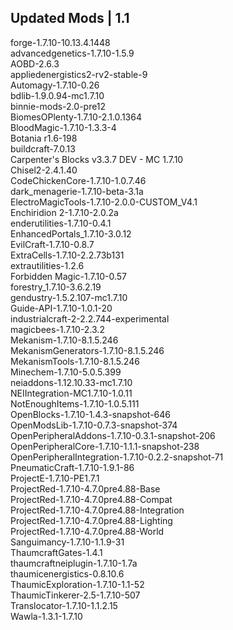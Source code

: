 ## Updated Mods | 1.1

forge-1.7.10-10.13.4.1448<br>
advancedgenetics-1.7.10-1.5.9<br>
AOBD-2.6.3<br>
appliedenergistics2-rv2-stable-9<br>
Automagy-1.7.10-0.26<br>
bdlib-1.9.0.94-mc1.7.10<br>
binnie-mods-2.0-pre12<br>
BiomesOPlenty-1.7.10-2.1.0.1364<br>
BloodMagic-1.7.10-1.3.3-4<br>
Botania r1.6-198<br>
buildcraft-7.0.13<br>
Carpenter's Blocks v3.3.7 DEV - MC 1.7.10<br>
Chisel2-2.4.1.40<br>
CodeChickenCore-1.7.10-1.0.7.46<br>
dark_menagerie-1.7.10-beta-3.1a<br>
ElectroMagicTools-1.7.10-2.0.0-CUSTOM_V4.1<br>
Enchiridion 2-1.7.10-2.0.2a<br>
enderutilities-1.7.10-0.4.1<br>
EnhancedPortals_1.7.10-3.0.12<br>
EvilCraft-1.7.10-0.8.7<br>
ExtraCells-1.7.10-2.2.73b131<br>
extrautilities-1.2.6<br>
Forbidden Magic-1.7.10-0.57<br>
forestry_1.7.10-3.6.2.19<br>
gendustry-1.5.2.107-mc1.7.10<br>
Guide-API-1.7.10-1.0.1-20<br>
industrialcraft-2-2.2.744-experimental<br>
magicbees-1.7.10-2.3.2<br>
Mekanism-1.7.10-8.1.5.246<br>
MekanismGenerators-1.7.10-8.1.5.246<br>
MekanismTools-1.7.10-8.1.5.246<br>
Minechem-1.7.10-5.0.5.399<br>
neiaddons-1.12.10.33-mc1.7.10<br>
NEIIntegration-MC1.7.10-1.0.11<br>
NotEnoughItems-1.7.10-1.0.5.111<br>
OpenBlocks-1.7.10-1.4.3-snapshot-646<br>
OpenModsLib-1.7.10-0.7.3-snapshot-374<br>
OpenPeripheralAddons-1.7.10-0.3.1-snapshot-206<br>
OpenPeripheralCore-1.7.10-1.1.1-snapshot-238<br>
OpenPeripheralIntegration-1.7.10-0.2.2-snapshot-71<br>
PneumaticCraft-1.7.10-1.9.1-86<br>
ProjectE-1.7.10-PE1.7.1<br>
ProjectRed-1.7.10-4.7.0pre4.88-Base<br>
ProjectRed-1.7.10-4.7.0pre4.88-Compat<br>
ProjectRed-1.7.10-4.7.0pre4.88-Integration<br>
ProjectRed-1.7.10-4.7.0pre4.88-Lighting<br>
ProjectRed-1.7.10-4.7.0pre4.88-World<br>
Sanguimancy-1.7.10-1.1.9-31<br>
ThaumcraftGates-1.4.1<br>
thaumcraftneiplugin-1.7.10-1.7a<br>
thaumicenergistics-0.8.10.6<br>
ThaumicExploration-1.7.10-1.1-52<br>
ThaumicTinkerer-2.5-1.7.10-507<br>
Translocator-1.7.10-1.1.2.15<br>
Wawla-1.3.1-1.7.10
